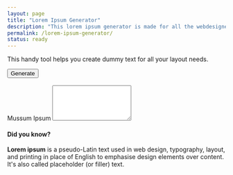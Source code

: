 ```yaml
---
layout: page
title: "Lorem Ipsum Generator"
description: "This lorem ipsum generator is made for all the webdesigners, designers, webmasters and others who need lorem ipsum."
permalink: /lorem-ipsum-generator/
status: ready
---
```


This handy tool helps you create dummy text for all your layout needs.

<form>
  <button id="actionBtn" type="button" class="btn btn-primary">Generate</button>
  <br><br>
  <div class="form-group">
    <label for="outputContainer">Mussum Ipsum</label>
    <textarea class="form-control" id="outputContainer" rows="5"></textarea>
  </div>
</form>

<script src="{{ site.baseurl }}/assets/vendor/mipsum/mipsum.min.js"></script>
<script>
  document.getElementById('actionBtn').onclick = function() {
    const outputData = mIpsum({ pNum: 7, resultType: 'text' });
    document.getElementById('outputContainer').value = outputData;
  };
</script>


#### Did you know?

**Lorem ipsum** is a pseudo-Latin text used in web design, typography, layout, and printing in place of English to emphasise design elements over content. It's also called placeholder (or filler) text.
